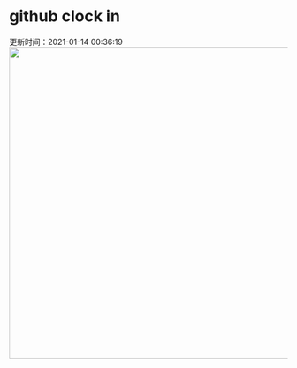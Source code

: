 # github clock in
更新时间：2021-01-14 00:36:19
 <img style="-webkit-user-select: none;margin: auto;cursor: zoom-in;" src="https://cn.bing.com/th?id=OHR.BrightonSnow_ZH-CN0309526170_1920x1080.jpg&rf=LaDigue_1920x1080.jpg&pid=hp" width="1004" height="564"> 